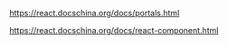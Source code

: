 https://react.docschina.org/docs/portals.html

https://react.docschina.org/docs/react-component.html
